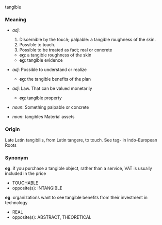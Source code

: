 tangible
### Meaning
+ _adj_:
   1. Discernible by the touch; palpable:
      a tangible roughness of the skin.
   2. Possible to touch.
   3. Possible to be treated as fact; real or concrete
    + __eg__: a tangible roughness of the skin
    + __eg__: tangible evidence
+ _adj_: Possible to understand or realize
    + __eg__: the tangible benefits of the plan
+ _adj_: Law. That can be valued monetarily
    + __eg__: tangible property

+ _noun_: Something palpable or concrete
+ _noun_: tangibles Material assets

### Origin

Late Latin tangibilis, from Latin tangere, to touch. See tag- in Indo-European Roots

### Synonym

__eg__: if you purchase a tangible object, rather than a service, VAT is usually included in the price

+ TOUCHABLE
+ opposite(s): INTANGIBLE

__eg__: organizations want to see tangible benefits from their investment in technology

+ REAL
+ opposite(s): ABSTRACT, THEORETICAL


